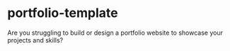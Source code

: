 # portfolio-template
Are you struggling to build or design a portfolio website to showcase your projects and skills?
